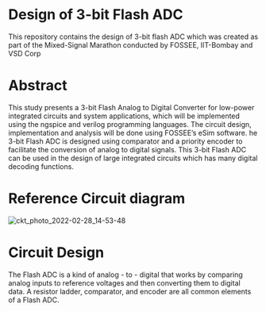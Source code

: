 # Design of 3-bit Flash ADC

This repository contains the design of 3-bit flash ADC which was created as part of the Mixed-Signal Marathon conducted by FOSSEE, IIT-Bombay and VSD Corp

# Abstract

This study presents a 3-bit Flash Analog to Digital Converter for low-power integrated circuits and system applications, which will be implemented using the ngspice and verilog programming languages. The circuit design, implementation and analysis will be done using FOSSEE’s eSim software. he 3-bit Flash ADC is designed using comparator and a priority encoder to facilitate the conversion of analog to digital signals. This 3-bit Flash ADC can be used in the design of large integrated circuits which has many digital decoding functions.

# Reference Circuit diagram

![ckt_photo_2022-02-28_14-53-48](https://user-images.githubusercontent.com/89923461/157565405-db661ece-1fdd-49a7-b383-3e466015440c.jpg)

# Circuit Design

The Flash ADC is a kind of analog - to - digital that works by comparing analog inputs to reference voltages and then converting them to digital data. A resistor ladder, comparator, and encoder are all common elements of a Flash ADC. 

















